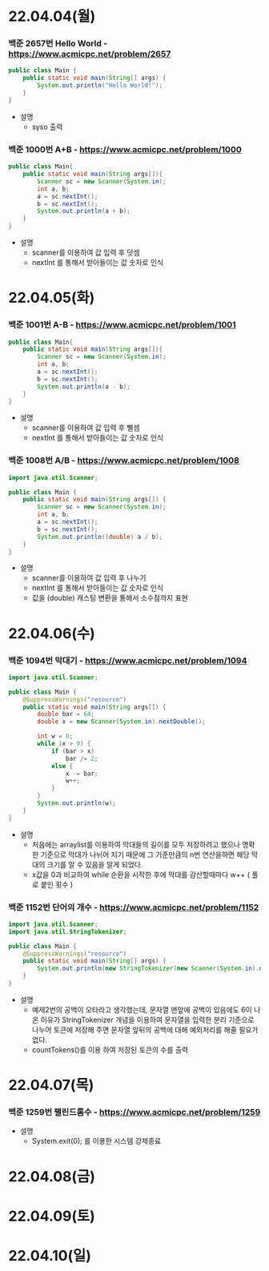 # 22.04.04(월)

### 백준 2657번 Hello World - https://www.acmicpc.net/problem/2657
```java
public class Main {
	public static void main(String[] args) {
		System.out.println("Hello World!");
	}	
}
```
- 설명
  * syso 출력
### 백준 1000번 A+B - https://www.acmicpc.net/problem/1000
```java
public class Main{
	public static void main(String args[]){
		Scanner sc = new Scanner(System.in);
		int a, b;
		a = sc.nextInt();
		b = sc.nextInt();
		System.out.println(a + b);
	}
}
```
- 설명
  * scanner를 이용하여 값 입력 후 덧셈
  * nextInt 를 통해서 받아들이는 값 숫자로 인식

# 22.04.05(화)

### 백준 1001번 A-B - https://www.acmicpc.net/problem/1001
```java
public class Main{
	public static void main(String args[]){
		Scanner sc = new Scanner(System.in);
		int a, b;
		a = sc.nextInt();
		b = sc.nextInt();
		System.out.println(a - b);
	}
}
```
- 설명
  * scanner를 이용하여 값 입력 후 뺄셈
  * nextInt 를 통해서 받아들이는 값 숫자로 인식
### 백준 1008번 A/B - https://www.acmicpc.net/problem/1008
```java
import java.util.Scanner;

public class Main {
	public static void main(String args[]) {
		Scanner sc = new Scanner(System.in);
		int a, b;
		a = sc.nextInt();
		b = sc.nextInt();
		System.out.println((double) a / b);
	}
}
```
- 설명
  * scanner를 이용하여 값 입력 후 나누기
  * nextInt 를 통해서 받아들이는 값 숫자로 인식
  * 값을 (double) 캐스팅 변환을 통해서 소수점까지 표현

# 22.04.06(수)

### 백준 1094번 막대기 - https://www.acmicpc.net/problem/1094
```java
import java.util.Scanner;

public class Main {
	@SuppressWarnings("resource")
	public static void main(String args[]) {
		double bar = 64;
		double x = new Scanner(System.in).nextDouble();

		int w = 0;
		while (x > 0) {
			if (bar > x)
				bar /= 2;
			else {
				x -= bar;
				w++;
			}
		}
		System.out.println(w);
	}
}
```
- 설명
  * 처음에는 arraylist를 이용하여 막대들의 길이를 모두 저장하려고 했으나 명확한 기준으로 막대가 나뉘어 지기 때문에
    그 기준만큼의 n번 연산을하면 해당 막대의 크기를 알 수 있음을 알게 되었다.
  * x값을 0과 비교하여 while 순환을 시작한 후에 막대를 감산할때마다 w++ ( 풀로 붙인 횟수 )

### 백준 1152번 단어의 개수 - https://www.acmicpc.net/problem/1152
```java
import java.util.Scanner;
import java.util.StringTokenizer;

public class Main {
	@SuppressWarnings("resource")
	public static void main(String[] args) {
		System.out.println(new StringTokenizer(new Scanner(System.in).nextLine(), " ").countTokens());
	}
}
```
- 설명
  * 예제2번의 공백이 오타라고 생각했는데, 문자열 맨앞에 공백이 있음에도 6이 나온 이유가 StringTokenizer 개념을 이용하여 문자열을
    입력한 분리 기준으로 나누어 토큰에 저장해 주면 문자열 앞뒤의 공백에 대해 예외처리를 해줄 필요가 없다.
  * countTokens()를 이용 하여 저장된 토큰의 수를 출력

# 22.04.07(목)

### 백준 1259번 팰린드롬수 - https://www.acmicpc.net/problem/1259

- 설명
  * System.exit(0); 를 이용한 시스템 강제종료

# 22.04.08(금)


# 22.04.09(토)


# 22.04.10(일)
